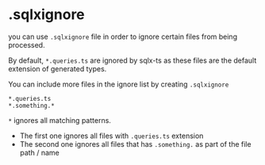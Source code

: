 # .sqlxignore

you can use `.sqlxignore` file in order to ignore certain files from being processed.

By default, `*.queries.ts` are ignored by sqlx-ts as these files are the default extension of generated types.

You can include more files in the ignore list by creating `.sqlxignore`

```
*.queries.ts
*.something.*
```

`*` ignores all matching patterns.
- The first one ignores all files with `.queries.ts` extension
- The second one ignores all files that has `.something.` as part of the file path / name
